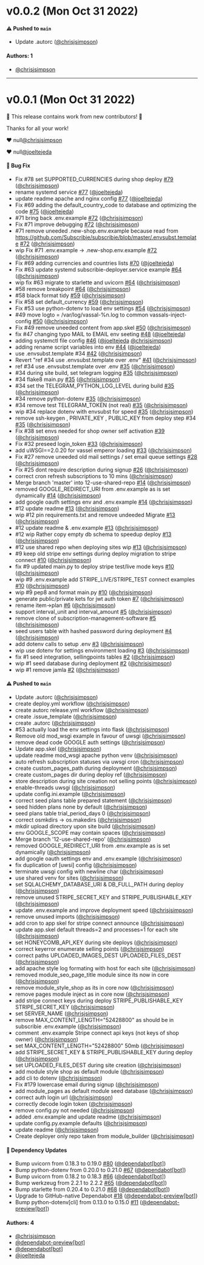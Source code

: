 # v0.0.2 (Mon Oct 31 2022)

#### ⚠️ Pushed to `main`

- Update .autorc ([@chrisjsimpson](https://github.com/chrisjsimpson))

#### Authors: 1

- [@chrisjsimpson](https://github.com/chrisjsimpson)

---

# v0.0.1 (Mon Oct 31 2022)

:tada: This release contains work from new contributors! :tada:

Thanks for all your work!

:heart: null[@chrisjsimpson](https://github.com/chrisjsimpson)

:heart: null[@joeltejeda](https://github.com/joeltejeda)

#### 🐛 Bug Fix

- Fix #78 set SUPPORTED_CURRENCIES during shop deploy [#79](https://github.com/Subscribie/subscribie-deployer/pull/79) ([@chrisjsimpson](https://github.com/chrisjsimpson))
- rename systemd service [#77](https://github.com/Subscribie/subscribie-deployer/pull/77) ([@joeltejeda](https://github.com/joeltejeda))
- update readme apache and nginx config [#77](https://github.com/Subscribie/subscribie-deployer/pull/77) ([@joeltejeda](https://github.com/joeltejeda))
- Fix #69 adding the default_country_code to database and optimizing the code [#75](https://github.com/Subscribie/subscribie-deployer/pull/75) ([@joeltejeda](https://github.com/joeltejeda))
- #71 bring back .env.example [#72](https://github.com/Subscribie/subscribie-deployer/pull/72) ([@chrisjsimpson](https://github.com/chrisjsimpson))
- Fix #71 improve debugging [#72](https://github.com/Subscribie/subscribie-deployer/pull/72) ([@chrisjsimpson](https://github.com/chrisjsimpson))
- #71 remove uneeded .new-shop.env.example because read from https://github.com/Subscribie/subscribie/blob/master/.envsubst.template [#72](https://github.com/Subscribie/subscribie-deployer/pull/72) ([@chrisjsimpson](https://github.com/chrisjsimpson))
- wip Fix #71 .env.example -> .new-shop.env.example [#72](https://github.com/Subscribie/subscribie-deployer/pull/72) ([@chrisjsimpson](https://github.com/chrisjsimpson))
- Fix #69 adding currencies and countries lists [#70](https://github.com/Subscribie/subscribie-deployer/pull/70) ([@joeltejeda](https://github.com/joeltejeda))
- Fix #63 update systemd subscribie-deployer.service example [#64](https://github.com/Subscribie/subscribie-deployer/pull/64) ([@chrisjsimpson](https://github.com/chrisjsimpson))
- wip fix #63 migrate to starlette and uvicorn [#64](https://github.com/Subscribie/subscribie-deployer/pull/64) ([@chrisjsimpson](https://github.com/chrisjsimpson))
- #58 remove breakpoint [#64](https://github.com/Subscribie/subscribie-deployer/pull/64) ([@chrisjsimpson](https://github.com/chrisjsimpson))
- #58 black format tidy [#59](https://github.com/Subscribie/subscribie-deployer/pull/59) ([@chrisjsimpson](https://github.com/chrisjsimpson))
- Fix #58 set default_currency [#59](https://github.com/Subscribie/subscribie-deployer/pull/59) ([@chrisjsimpson](https://github.com/chrisjsimpson))
- Fix #53 use python-dotenv to load env settings [#54](https://github.com/Subscribie/subscribie-deployer/pull/54) ([@chrisjsimpson](https://github.com/chrisjsimpson))
- #49 move logto = /var/log/vassal-%n.log to common vassals-inject-config [#50](https://github.com/Subscribie/subscribie-deployer/pull/50) ([@chrisjsimpson](https://github.com/chrisjsimpson))
- Fix #49 remove uneeded content from app.skel [#50](https://github.com/Subscribie/subscribie-deployer/pull/50) ([@chrisjsimpson](https://github.com/chrisjsimpson))
- fix #47 changing typo MAIL to EMAIL env seeting [#48](https://github.com/Subscribie/subscribie-deployer/pull/48) ([@joeltejeda](https://github.com/joeltejeda))
- adding systemctl file config [#46](https://github.com/Subscribie/subscribie-deployer/pull/46) ([@joeltejeda](https://github.com/joeltejeda) [@chrisjsimpson](https://github.com/chrisjsimpson))
- adding rename script variables into env [#44](https://github.com/Subscribie/subscribie-deployer/pull/44) ([@joeltejeda](https://github.com/joeltejeda))
- use .envsubst.template #34 [#42](https://github.com/Subscribie/subscribie-deployer/pull/42) ([@chrisjsimpson](https://github.com/chrisjsimpson))
- Revert "ref #34 use .envsubst.template over .env" [#41](https://github.com/Subscribie/subscribie-deployer/pull/41) ([@chrisjsimpson](https://github.com/chrisjsimpson))
- ref #34 use .envsubst.template over .env [#35](https://github.com/Subscribie/subscribie-deployer/pull/35) ([@chrisjsimpson](https://github.com/chrisjsimpson))
- #34 during site build, set telegram logging [#35](https://github.com/Subscribie/subscribie-deployer/pull/35) ([@chrisjsimpson](https://github.com/chrisjsimpson))
- #34 flake8 main.py [#35](https://github.com/Subscribie/subscribie-deployer/pull/35) ([@chrisjsimpson](https://github.com/chrisjsimpson))
- #34 set the TELEGRAM_PYTHON_LOG_LEVEL during build [#35](https://github.com/Subscribie/subscribie-deployer/pull/35) ([@chrisjsimpson](https://github.com/chrisjsimpson))
- #34 remove python-dotenv [#35](https://github.com/Subscribie/subscribie-deployer/pull/35) ([@chrisjsimpson](https://github.com/chrisjsimpson))
- #34 remove test TELEGRAM_TOKEN (not real) [#35](https://github.com/Subscribie/subscribie-deployer/pull/35) ([@chrisjsimpson](https://github.com/chrisjsimpson))
- wip #34 replace dotenv with envsubst for speed [#35](https://github.com/Subscribie/subscribie-deployer/pull/35) ([@chrisjsimpson](https://github.com/chrisjsimpson))
- remove ssh-keygen , PRIVATE_KEY , PUBLIC_KEY from deploy step #34 [#35](https://github.com/Subscribie/subscribie-deployer/pull/35) ([@chrisjsimpson](https://github.com/chrisjsimpson))
- Fix #38 set envs needed for shop owner self activation [#39](https://github.com/Subscribie/subscribie-deployer/pull/39) ([@chrisjsimpson](https://github.com/chrisjsimpson))
- Fix #32 preseed login_token [#33](https://github.com/Subscribie/subscribie-deployer/pull/33) ([@chrisjsimpson](https://github.com/chrisjsimpson))
- add uWSGI==2.0.20 for vassel emperor loading [#33](https://github.com/Subscribie/subscribie-deployer/pull/33) ([@chrisjsimpson](https://github.com/chrisjsimpson))
- Fix #27 remove uneeded old mail settings / set email queue settings [#28](https://github.com/Subscribie/subscribie-deployer/pull/28) ([@chrisjsimpson](https://github.com/chrisjsimpson))
- Fix #25 dont require description during signup [#26](https://github.com/Subscribie/subscribie-deployer/pull/26) ([@chrisjsimpson](https://github.com/chrisjsimpson))
- correct cron refresh subscriptions to 10 mins ([@chrisjsimpson](https://github.com/chrisjsimpson))
- Merge branch 'master' into 12-use-shared-repo [#14](https://github.com/Subscribie/subscribie-deployer/pull/14) ([@chrisjsimpson](https://github.com/chrisjsimpson))
- removed GOOGLE_REDIRECT_URI from .env.example as is set dynamically [#14](https://github.com/Subscribie/subscribie-deployer/pull/14) ([@chrisjsimpson](https://github.com/chrisjsimpson))
- add google oauth settings env and .env.example [#14](https://github.com/Subscribie/subscribie-deployer/pull/14) ([@chrisjsimpson](https://github.com/chrisjsimpson))
- #12 update readme [#13](https://github.com/Subscribie/subscribie-deployer/pull/13) ([@chrisjsimpson](https://github.com/chrisjsimpson))
- wip #12 pin requirements.txt and remove undeeded Migrate [#13](https://github.com/Subscribie/subscribie-deployer/pull/13) ([@chrisjsimpson](https://github.com/chrisjsimpson))
- #12 update readme & .env.example [#13](https://github.com/Subscribie/subscribie-deployer/pull/13) ([@chrisjsimpson](https://github.com/chrisjsimpson))
- #12 wip Rather copy empty db schema to speedup deploy [#13](https://github.com/Subscribie/subscribie-deployer/pull/13) ([@chrisjsimpson](https://github.com/chrisjsimpson))
- #12 use shared repo when deploying sites wip [#13](https://github.com/Subscribie/subscribie-deployer/pull/13) ([@chrisjsimpson](https://github.com/chrisjsimpson))
- #9 keep old stripe env settings during deploy migration to stripe connect [#10](https://github.com/Subscribie/subscribie-deployer/pull/10) ([@chrisjsimpson](https://github.com/chrisjsimpson))
- fix #9 updated main.py to deploy stripe test/live mode keys [#10](https://github.com/Subscribie/subscribie-deployer/pull/10) ([@chrisjsimpson](https://github.com/chrisjsimpson))
- wip #9 .env.example add STRIPE_LIVE/STRIPE_TEST connect examples [#10](https://github.com/Subscribie/subscribie-deployer/pull/10) ([@chrisjsimpson](https://github.com/chrisjsimpson))
- wip #9 pep8 and format main.py [#10](https://github.com/Subscribie/subscribie-deployer/pull/10) ([@chrisjsimpson](https://github.com/chrisjsimpson))
- generate public/private kets for jwt auth token [#7](https://github.com/Subscribie/subscribie-deployer/pull/7) ([@chrisjsimpson](https://github.com/chrisjsimpson))
- rename item->plan [#6](https://github.com/Subscribie/subscribie-deployer/pull/6) ([@chrisjsimpson](https://github.com/chrisjsimpson))
- support interval_unit and interval_amount [#5](https://github.com/Subscribie/subscribie-deployer/pull/5) ([@chrisjsimpson](https://github.com/chrisjsimpson))
- remove clone of subscription-management-software [#5](https://github.com/Subscribie/subscribie-deployer/pull/5) ([@chrisjsimpson](https://github.com/chrisjsimpson))
- seed users table with hashed password during deployment [#4](https://github.com/Subscribie/subscribie-deployer/pull/4) ([@chrisjsimpson](https://github.com/chrisjsimpson))
- add dotenv calls to setup .env [#3](https://github.com/Subscribie/subscribie-deployer/pull/3) ([@chrisjsimpson](https://github.com/chrisjsimpson))
- wip use dotenv for settings environment loading [#3](https://github.com/Subscribie/subscribie-deployer/pull/3) ([@chrisjsimpson](https://github.com/chrisjsimpson))
- fix #1 seed integration, sellingpoints tables [#2](https://github.com/Subscribie/subscribie-deployer/pull/2) ([@chrisjsimpson](https://github.com/chrisjsimpson))
- wip #1 seed database during deployment [#2](https://github.com/Subscribie/subscribie-deployer/pull/2) ([@chrisjsimpson](https://github.com/chrisjsimpson))
- wip #1 remove jamla [#2](https://github.com/Subscribie/subscribie-deployer/pull/2) ([@chrisjsimpson](https://github.com/chrisjsimpson))

#### ⚠️ Pushed to `main`

- Update .autorc ([@chrisjsimpson](https://github.com/chrisjsimpson))
- create deploy.yml workflow ([@chrisjsimpson](https://github.com/chrisjsimpson))
- create autorc release.yml workflow ([@chrisjsimpson](https://github.com/chrisjsimpson))
- create .issue_template ([@chrisjsimpson](https://github.com/chrisjsimpson))
- create .autorc ([@chrisjsimpson](https://github.com/chrisjsimpson))
- #53 actually load the env settings into flask ([@chrisjsimpson](https://github.com/chrisjsimpson))
- Remove old mod_wsgi example in favour of uwsgi ([@chrisjsimpson](https://github.com/chrisjsimpson))
- remove dead code GOOGLE auth settings ([@chrisjsimpson](https://github.com/chrisjsimpson))
- Update app.skel ([@chrisjsimpson](https://github.com/chrisjsimpson))
- update readme mod_wsgi apache python venv ([@chrisjsimpson](https://github.com/chrisjsimpson))
- auto refresh subscription statuses via uwsgi cron ([@chrisjsimpson](https://github.com/chrisjsimpson))
- create custom_pages_path during deployment ([@chrisjsimpson](https://github.com/chrisjsimpson))
- create custom_pages dir during deploy ref ([@chrisjsimpson](https://github.com/chrisjsimpson))
- store description during site creation not selling points ([@chrisjsimpson](https://github.com/chrisjsimpson))
- enable-threads uwsgi ([@chrisjsimpson](https://github.com/chrisjsimpson))
- update config.ini.example ([@chrisjsimpson](https://github.com/chrisjsimpson))
- correct seed plans table prepared statement ([@chrisjsimpson](https://github.com/chrisjsimpson))
- seed hidden plans none by default ([@chrisjsimpson](https://github.com/chrisjsimpson))
- seed plans table trial_period_days 0 ([@chrisjsimpson](https://github.com/chrisjsimpson))
- correct osmkdirs -> os.makedirs ([@chrisjsimpson](https://github.com/chrisjsimpson))
- mkdir upload directory upon site build ([@chrisjsimpson](https://github.com/chrisjsimpson))
- env GOOGLE_SCOPE may contain spaces ([@chrisjsimpson](https://github.com/chrisjsimpson))
- Merge branch '12-use-shared-repo' ([@chrisjsimpson](https://github.com/chrisjsimpson))
- removed GOOGLE_REDIRECT_URI from .env.example as is set dynamically ([@chrisjsimpson](https://github.com/chrisjsimpson))
- add google oauth settings env and .env.example ([@chrisjsimpson](https://github.com/chrisjsimpson))
- fix duplication of [uwsi] config ([@chrisjsimpson](https://github.com/chrisjsimpson))
- terminate uwsgi config with newline char ([@chrisjsimpson](https://github.com/chrisjsimpson))
- use shared venv for sites ([@chrisjsimpson](https://github.com/chrisjsimpson))
- set SQLALCHEMY_DATABASE_URI & DB_FULL_PATH during deploy ([@chrisjsimpson](https://github.com/chrisjsimpson))
- remove unused STRIPE_SECRET_KEY and STRIPE_PUBLISHABLE_KEY ([@chrisjsimpson](https://github.com/chrisjsimpson))
- update .env.example and improve deployment speed ([@chrisjsimpson](https://github.com/chrisjsimpson))
- remove unused imports ([@chrisjsimpson](https://github.com/chrisjsimpson))
- add cron to app skel for stripe connect announce ([@chrisjsimpson](https://github.com/chrisjsimpson))
- update app.skel default threads=2 and processes=1 for each site ([@chrisjsimpson](https://github.com/chrisjsimpson))
- set HONEYCOMB_API_KEY during site deploys ([@chrisjsimpson](https://github.com/chrisjsimpson))
- correct keyerror enumerate selling points ([@chrisjsimpson](https://github.com/chrisjsimpson))
- correct paths UPLOADED_IMAGES_DEST UPLOADED_FILES_DEST ([@chrisjsimpson](https://github.com/chrisjsimpson))
- add apache style log formating with host for each site ([@chrisjsimpson](https://github.com/chrisjsimpson))
- removed module_seo_page_title module since its now in core ([@chrisjsimpson](https://github.com/chrisjsimpson))
- remove module_style_shop as its in core now ([@chrisjsimpson](https://github.com/chrisjsimpson))
- remove pages module inject as in core now ([@chrisjsimpson](https://github.com/chrisjsimpson))
- add stripe connect keys during deploy STRIPE_PUBLISHABLE_KEY STRIPE_SECRET_KEY ([@chrisjsimpson](https://github.com/chrisjsimpson))
- set SERVER_NAME ([@chrisjsimpson](https://github.com/chrisjsimpson))
- remove MAX_CONTENT_LENGTH="52428800" as should be in subscribie .env.example ([@chrisjsimpson](https://github.com/chrisjsimpson))
- comment .env.example Stripe connect api keys (not keys of shop owner) ([@chrisjsimpson](https://github.com/chrisjsimpson))
- set MAX_CONTENT_LENGTH="52428800" 50mb ([@chrisjsimpson](https://github.com/chrisjsimpson))
- add STRIPE_SECRET_KEY & STRIPE_PUBLISHABLE_KEY during deploy ([@chrisjsimpson](https://github.com/chrisjsimpson))
- set UPLOADED_FILES_DEST during site creation ([@chrisjsimpson](https://github.com/chrisjsimpson))
- add module style shop as default module ([@chrisjsimpson](https://github.com/chrisjsimpson))
- add cli to dotenv ([@chrisjsimpson](https://github.com/chrisjsimpson))
- Fix #179 lowercase email during signup ([@chrisjsimpson](https://github.com/chrisjsimpson))
- add module_pages as default module seed database ([@chrisjsimpson](https://github.com/chrisjsimpson))
- correct auth login url ([@chrisjsimpson](https://github.com/chrisjsimpson))
- correctly decode login token ([@chrisjsimpson](https://github.com/chrisjsimpson))
- remove config.py not needed ([@chrisjsimpson](https://github.com/chrisjsimpson))
- added .env.example and update readme ([@chrisjsimpson](https://github.com/chrisjsimpson))
- update config.py.example defaults ([@chrisjsimpson](https://github.com/chrisjsimpson))
- update readme ([@chrisjsimpson](https://github.com/chrisjsimpson))
- Create deployer only repo taken from module_builder ([@chrisjsimpson](https://github.com/chrisjsimpson))

#### 🔩 Dependency Updates

- Bump uvicorn from 0.18.3 to 0.19.0 [#80](https://github.com/Subscribie/subscribie-deployer/pull/80) ([@dependabot[bot]](https://github.com/dependabot[bot]))
- Bump python-dotenv from 0.20.0 to 0.21.0 [#67](https://github.com/Subscribie/subscribie-deployer/pull/67) ([@dependabot[bot]](https://github.com/dependabot[bot]))
- Bump uvicorn from 0.18.2 to 0.18.3 [#66](https://github.com/Subscribie/subscribie-deployer/pull/66) ([@dependabot[bot]](https://github.com/dependabot[bot]))
- Bump werkzeug from 2.2.1 to 2.2.2 [#65](https://github.com/Subscribie/subscribie-deployer/pull/65) ([@dependabot[bot]](https://github.com/dependabot[bot]))
- Bump starlette from 0.20.4 to 0.21.0 [#68](https://github.com/Subscribie/subscribie-deployer/pull/68) ([@dependabot[bot]](https://github.com/dependabot[bot]))
- Upgrade to GitHub-native Dependabot [#18](https://github.com/Subscribie/subscribie-deployer/pull/18) ([@dependabot-preview[bot]](https://github.com/dependabot-preview[bot]))
- Bump python-dotenv[cli] from 0.13.0 to 0.15.0 [#11](https://github.com/Subscribie/subscribie-deployer/pull/11) ([@dependabot-preview[bot]](https://github.com/dependabot-preview[bot]))

#### Authors: 4

- [@chrisjsimpson](https://github.com/chrisjsimpson)
- [@dependabot-preview[bot]](https://github.com/dependabot-preview[bot])
- [@dependabot[bot]](https://github.com/dependabot[bot])
- [@joeltejeda](https://github.com/joeltejeda)
